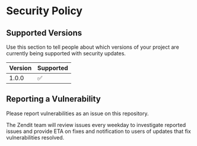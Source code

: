 # Security Policy

## Supported Versions

Use this section to tell people about which versions of your project are
currently being supported with security updates.

| Version | Supported          |
| ------- | ------------------ |
| 1.0.0   | :white_check_mark: |

## Reporting a Vulnerability

Please report vulnerabilities as an issue on this repository. 

The Zendit team will review issues every weekday to investigate reported issues and provide ETA on fixes and notification 
to users of updates that fix vulnerabilities resolved.
